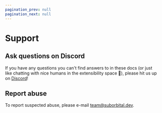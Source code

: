 ```yaml
---
pagination_prev: null
pagination_next: null
---
```


# Support

## Ask questions on Discord

If you have any questions you can't find answers to in these docs (or just like chatting with nice humans in the extensibility space 🤗), please hit us up on [Discord](https://chat.suborbital.dev)!

## Report abuse

To report suspected abuse, please e-mail team@suborbital.dev. <!-- TODO: abuse@suborbital.dev ? -->

<!-- TODO: add how to provide feedback
## Feedback

We appreciate your feedback and ideas!

-->
